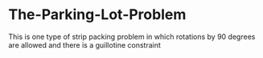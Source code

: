 # The-Parking-Lot-Problem
This is one type of strip packing problem in which rotations by 90 degrees are allowed and there is a guillotine constraint
